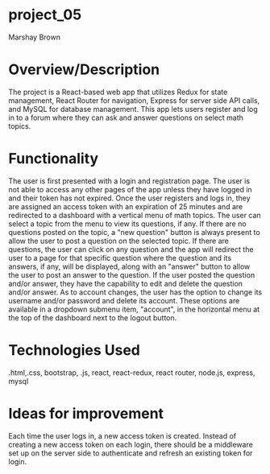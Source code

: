 # project_05
Marshay Brown

# Overview/Description

The project is a React-based web app that utilizes Redux for state management, React Router for navigation, Express for server side API calls, and MySQL for database management. This app lets users register and log in to a forum where they can ask and answer questions on select math topics. 

# Functionality

The user is first presented with a login and registration page. The user is not able to access any other pages of the app unless they have logged in and their token has not expired. Once the user registers and logs in, they are assigned an access token with an expiration of 25 minutes and are redirected to a dashboard with a vertical menu of math topics. The user can select a topic from the menu to view its questions, if any. If there are no questions posted on the topic, a "new question" button is always present to allow the user to post a question on the selected topic. If there are questions, the user can click on any question and the app will redirect the user to a page for that specific question where the question and its answers, if any, will be displayed, along with an "answer" button to allow the user to post an answer to the question. If the user posted the question and/or answer, they have the capability to edit and delete the question and/or answer. As to account changes, the user has the option to change its username and/or password and delete its account. These options are available in a dropdown submenu item, "account", in the horizontal menu at the top of the dashboard next to the logout button.  

# Technologies Used

.html,.css, bootstrap, .js, react, react-redux, react router, node.js, express, mysql

# Ideas for improvement

Each time the user logs in, a new access token is created. Instead of creating a new access token on each login, there should be a middleware set up on the server side to authenticate and refresh an existing token for login. 
